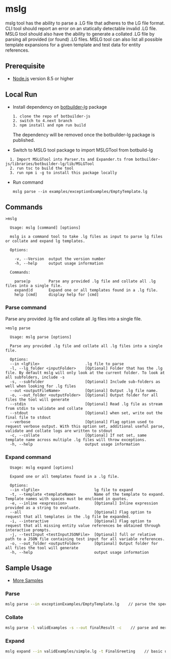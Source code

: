 # mslg
mslg tool has the ability to parse a .LG file that adheres to the LG file format. CLI tool should report an error on an statically detectable invalid .LG file. MSLG tool should also have the ability to generate a collated .LG file by parsing all provided (or found) .LG files. MSLG tool can also list all possible template expansions for a given template and test data for entity references.

## Prerequisite

- [Node.js](https://nodejs.org/) version 8.5 or higher

## Local Run
- Install dependency on [botbuilder-lg](https://github.com/Microsoft/botbuilder-js/tree/4.next/libraries/botbuilder-lg/src) package
  ```
  1. clone the repo of botbuilder-js
  2. switch to 4.next branch
  3. npm install and npm run build
  ``` 
  The dependency will be removed once the botbuilder-lg package is published.

- Switch to MSLG tool package to import MSLGTool from botbuild-lg
```
  1. Import MSLGTool into Parser.ts and Expander.ts from botbuilder-js/libraries/botbuilder-lg/lib/MSLGTool
  2. run tsc to build the tool
  3. run npm i -g to install this package locally
```
- Run command
  ```
  mslg parse --in examples/exceptionExamples/EmptyTemplate.lg
  ```

## Commands
```
>mslg

  Usage: mslg [command] [options]

  mslg is a command tool to take .lg files as input to parse lg files or collate and expand lg templates.

  Options:

    -v, --Version  output the version number
    -h, --help     output usage information

  Commands:

    parse|p        Parse any provided .lg file and collate all .lg files into a single file.
    expand|d       Expand one or all templates found in a .lg file.
    help [cmd]     display help for [cmd]
```

### Parse command

Parse any provided .lg file and collate all .lg files into a single file.
```
>mslg parse

  Usage: mslg parse [options]

  Parse any provided .lg file and collate all .lg files into a single file.

  Options:
  --in <lgFile>                    .lg file to parse
  -l, --lg_folder <inputFolder>    [Optional] Folder that has the .lg file. By default mslg will only look at the current folder. To look at all subfolders, include -s
  -s, --subfolder                  [Optional] Include sub-folders as well when looking for .lg files
  --out <outputFileName>           [Optional] Output .lg file name.
  -o, --out_folder <outputFolder>  [Optional] Output folder for all files the tool will generate
  --stdin                          [Optional] Read .lg file as stream from stdin to validate and collate
  --stdout                         [Optional] when set, write out the final file to stdout
  --verbose                        [Optional] Flag option used to request verbose output. With this option set, additional useful parse, validate and collate logs are written to stdout
  -c, --collate                    [Optional] If not set, same template name across multiple .lg files will throw exceptions.
  -h, --help                       output usage information
  ```

  ### Expand command
```
  Usage: mslg expand [options]

  Expand one or all templates found in a .lg file.

  Options:
  --in <lgFile>                        lg file to expand
  -t, --template <templateName>        Name of the template to expand. Template names with spaces must be enclosed in quotes.
  -e, --inline <expression>            [Optional] Inline expression provided as a string to evaluate.
  --all                                [Optional] Flag option to request that all templates in the .lg file be expanded.
  -i, --interactive                    [Optional] Flag option to request that all missing entity value references be obtained through interactive prompts.
  -j, --testInput <testInputJSONFile>  [Optional] full or relative path to a JSON file containing test input for all variable references.
  -o, --out_folder <outputFolder>      [Optional] Output folder for all files the tool will generate
  -h, --help                           output usage information
```

## Sample Usage
- [More Samples](examples/samples.md)

 ### Parse
```bash
mslg parse --in exceptionExamples/EmptyTemplate.lg    // parse the specific lg file.
```

 ### Collate
```bash
mslg parse -l validExamples -s --out finalResult -c    // parse and merge all templates under folder validExamples into single finalResult file.
```

 ### Expand
```bash
mslg expand --in validExamples/simple.lg -t FinalGreeting    // basic usage of expand command.
```
